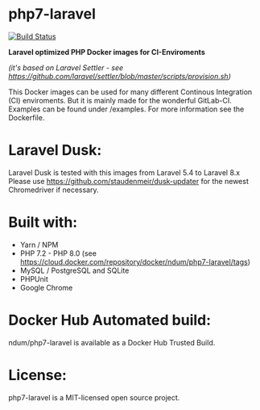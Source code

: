 # php7-laravel

[![Build Status](https://travis-ci.org/ndum/php7-laravel.svg)](https://travis-ci.org/ndum/php7-laravel)

**Laravel optimized PHP Docker images for CI-Enviroments**

*(it's based on Laravel Settler - see https://github.com/laravel/settler/blob/master/scripts/provision.sh)*

This Docker images can be used for many different Continous Integration (CI) enviroments. 
But it is mainly made for the wonderful GitLab-CI. Examples can be found under /examples. For more information see the Dockerfile.

# Laravel Dusk:
Laravel Dusk is tested with this images from Laravel 5.4 to Laravel 8.x Please use https://github.com/staudenmeir/dusk-updater for the newest Chromedriver if necessary.

# Built with:
* Yarn / NPM
* PHP 7.2 - PHP 8.0 (see https://cloud.docker.com/repository/docker/ndum/php7-laravel/tags)
* MySQL / PostgreSQL and SQLite
* PHPUnit
* Google Chrome

# Docker Hub Automated build:
ndum/php7-laravel is available as a Docker Hub Trusted Build.

# License:
php7-laravel is a MIT-licensed open source project.
